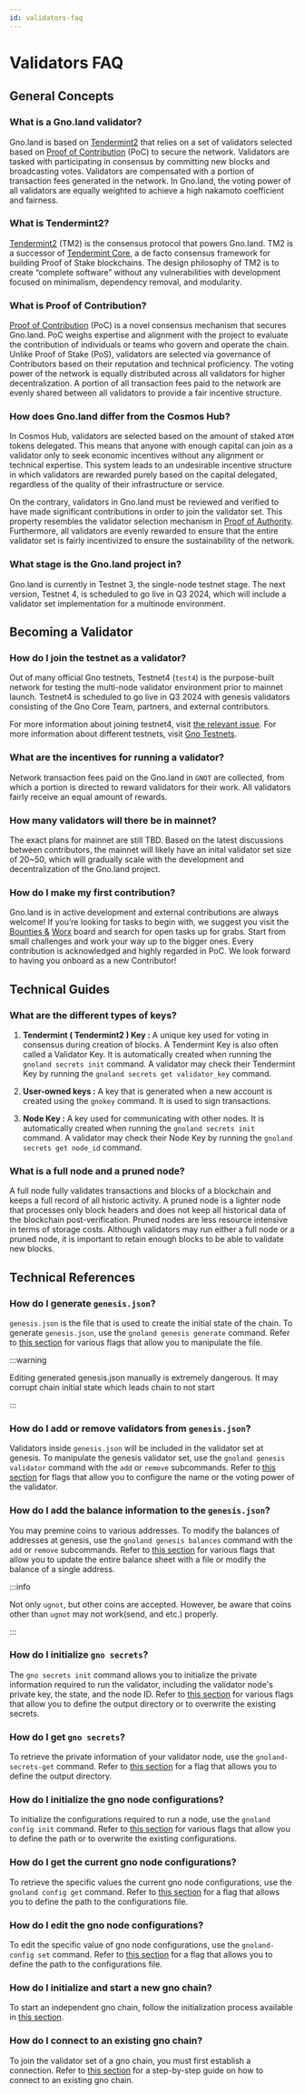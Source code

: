 ```yaml
---
id: validators-faq
---
```


# Validators FAQ

## General Concepts

### What is a Gno.land validator?

Gno.land is based on [Tendermint2](https://docs.gno.land/concepts/tendermint2) that relies on a set of validators
selected based on [Proof of Contribution](https://docs.gno.land/concepts/proof-of-contribution) (PoC) to secure the
network. Validators are tasked with participating in consensus by committing new blocks and broadcasting votes.
Validators are compensated with a portion of transaction fees generated in the network. In Gno.land, the voting power of
all validators are equally weighted to achieve a high nakamoto coefficient and fairness.

### What is Tendermint2?

[Tendermint2](https://docs.gno.land/concepts/tendermint2) (TM2) is the consensus protocol that powers Gno.land. TM2 is a
successor of [Tendermint Core](https://github.com/tendermint/tendermint2), a de facto consensus framework for building
Proof of Stake blockchains. The design philosophy of TM2 is to create “complete software” without any vulnerabilities
with development focused on minimalism, dependency removal, and modularity.

### What is Proof of Contribution?

[Proof of Contribution](https://docs.gno.land/concepts/proof-of-contribution) (PoC) is a novel consensus mechanism that
secures Gno.land. PoC weighs expertise and alignment with the project to evaluate the contribution of individuals or
teams who govern and operate the chain. Unlike Proof of Stake (PoS), validators are selected via governance of
Contributors based on their reputation and technical proficiency. The voting power of the network is equally distributed
across all validators for higher decentralization. A portion of all transaction fees paid to the network are evenly
shared between all validators to provide a fair incentive structure.

### How does Gno.land differ from the Cosmos Hub?

In Cosmos Hub, validators are selected based on the amount of staked `ATOM` tokens delegated. This means that anyone
with enough capital can join as a validator only to seek economic incentives without any alignment or technical
expertise. This system leads to an undesirable incentive structure in which validators are rewarded purely based on the
capital delegated, regardless of the quality of their infrastructure or service.

On the contrary, validators in Gno.land must be reviewed and verified to have made significant contributions in order to
join the validator set. This property resembles the validator selection mechanism
in [Proof of Authority](https://openethereum.github.io/Proof-of-Authority-Chains). Furthermore, all validators are
evenly rewarded to ensure that the entire validator set is fairly incentivized to ensure the sustainability of the
network.

### What stage is the Gno.land project in?

Gno.land is currently in Testnet 3, the single-node testnet stage. The next version, Testnet 4, is scheduled to go live
in Q3 2024, which will include a validator set implementation for a multinode environment.

## Becoming a Validator

### How do I join the testnet as a validator?

Out of many official Gno testnets, Testnet4 (`test4`) is the purpose-built network for testing the multi-node validator
environment prior to mainnet launch. Testnet4 is scheduled to go live in Q3 2024 with genesis validators consisting of
the Gno Core Team, partners, and external contributors.

For more information about joining testnet4,
visit [the relevant issue](https://github.com/gnolang/hackerspace/issues/69). For more information about different
testnets, visit [Gno Testnets](https://docs.gno.land/concepts/testnets).

### What are the incentives for running a validator?

Network transaction fees paid on the Gno.land in `GNOT` are collected, from which a portion is directed to reward
validators for their work. All validators fairly receive an equal amount of rewards.

### How many validators will there be in mainnet?

The exact plans for mainnet are still TBD. Based on the latest discussions between contributors, the mainnet will likely
have an inital validator set size of 20~50, which will gradually scale with the development and decentralization of the
Gno.land project.

### How do I make my first contribution?

Gno.land is in active development and external contributions are always welcome! If you’re looking for tasks to begin
with, we suggest you visit
the [Bounties &](https://github.com/orgs/gnolang/projects/35/views/3) [Worx](https://github.com/orgs/gnolang/projects/35/views/3)
board and search for open tasks up for grabs. Start from small challenges and work your way up to the bigger ones. Every
contribution is acknowledged and highly regarded in PoC. We look forward to having you onboard as a new Contributor!

## Technical Guides

### What are the different types of keys?

1. **Tendermint ( Tendermint2 ) Key :** A unique key used for voting in consensus during creation of blocks. A
   Tendermint Key is also often called a Validator Key. It is automatically created when running
   the `gnoland secrets init` command. A validator may check their Tendermint Key by running
   the `gnoland secrets get validator_key` command.

2. **User-owned keys :** A key that is generated when a new account is created using the `gnokey` command. It is used to
   sign transactions.

3. **Node Key :** A key used for communicating with other nodes. It is automatically created when running
   the `gnoland secrets init` command. A validator may check their Node Key by running the `gnoland secrets get node_id`
   command.

### What is a full node and a pruned node?

A full node fully validates transactions and blocks of a blockchain and keeps a full record of all historic activity. A
pruned node is a lighter node that processes only block headers and does not keep all historical data of the blockchain
post-verification. Pruned nodes are less resource intensive in terms of storage costs. Although validators may run
either a full node or a pruned node, it is important to retain enough blocks to be able to validate new blocks.

## Technical References

### How do I generate `genesis.json`?

`genesis.json` is the file that is used to create the initial state of the chain. To generate `genesis.json`, use
the `gnoland genesis generate` command. Refer
to [this section](../../gno-tooling/cli/gnoland.md#gnoland-genesis-generate-flags) for various flags that allow you to
manipulate the file.

:::warning

Editing generated genesis.json manually is extremely dangerous. It may corrupt chain initial state which leads chain to
not start

:::

### How do I add or remove validators from `genesis.json`?

Validators inside `genesis.json` will be included in the validator set at genesis. To manipulate the genesis validator
set, use the `gnoland genesis validator` command with the `add` or `remove` subcommands. Refer
to [this section](../../gno-tooling/cli/gnoland.md#gnoland-genesis-validator-flags) for flags that allow you to
configure the name or the voting power of the validator.

### How do I add the balance information to the `genesis.json`?

You may premine coins to various addresses. To modify the balances of addresses at genesis, use
the `gnoland genesis balances` command with the `add` or `remove` subcommands. Refer
to [this section](../../gno-tooling/cli/gnoland.md#gnoland-genesis-balances-add-flags) for various flags that allow you
to update the entire balance sheet with a file or modify the balance of a single address.

:::info

Not only `ugnot`, but other coins are accepted. However, be aware that coins other than `ugnot` may not work(send, and
etc.) properly.

:::

### How do I initialize `gno secrets`?

The `gno secrets init` command allows you to initialize the private information required to run the validator, including
the validator node's private key, the state, and the node ID. Refer
to [this section](../../gno-tooling/cli/gnoland.md#gnoland-secrets-init-flags) for various flags that allow you to
define the output directory or to overwrite the existing secrets.

### How do I get `gno secrets`?

To retrieve the private information of your validator node, use the `gnoland-secrets-get` command. Refer
to [this section](../../gno-tooling/cli/gnoland.md#gnoland-secrets-get-flags) for a flag that allows you to define the
output directory.

### How do I initialize the gno node configurations?

To initialize the configurations required to run a node, use the `gnoland config init` command. Refer
to [this section](../../gno-tooling/cli/gnoland.md#gnoland-config-init-flags) for various flags that allow you to define
the path or to overwrite the existing configurations.

### How do I get the current gno node configurations?

To retrieve the specific values the current gno node configurations, use the `gnoland config get` command. Refer
to [this section](../../gno-tooling/cli/gnoland.md#gnoland-config-get) for a flag that allows you to define the path to
the configurations file.

### How do I edit the gno node configurations?

To edit the specific value of gno node configurations, use the `gnoland-config set` command. Refer
to [this section](../../gno-tooling/cli/gnoland.md#gnoland-config-set) for a flag that allows you to define the path to
the configurations file.

### How do I initialize and start a new gno chain?

To start an independent gno chain, follow the initialization process available
in [this section](./setting-up-a-new-chain.md).

### How do I connect to an existing gno chain?

To join the validator set of a gno chain, you must first establish a connection. Refer
to [this section](./connect-to-existing-chain.md) for a step-by-step guide on how to connect to an existing gno
chain.

